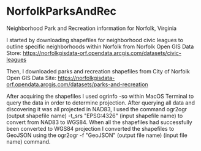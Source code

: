 # NorfolkParksAndRec
Neighborhood Park and Recreation information for Norfolk, Virginia

I started by downloading shapefiles for neighborhood civic leagues to outline specific neighborhoods within Norfolk from Norfolk Open GIS Data Store: https://norfolkgisdata-orf.opendata.arcgis.com/datasets/civic-leagues 

Then, I downloaded parks and recreation shapefiles from City of Norfolk Open GIS Data Site: https://norfolkgisdata-orf.opendata.arcgis.com/datasets/parks-and-recreation

After acquiring the shapefiles I used ogrinfo -so within MacOS Terminal to query the data in order to determine projection. After querying all data and discovering it was all projected in NAD83, I used the command ogr2ogr (output shapefile name) -t_srs "EPSG:4326" (input shapefile name) to convert from NAD83 to WGS84. When all the shapefiles had successfully been converted to WGS84 projection I converted the shapefiles to GeoJSON using the ogr2ogr -f "GeoJSON" (output file name) (input file name) command.

